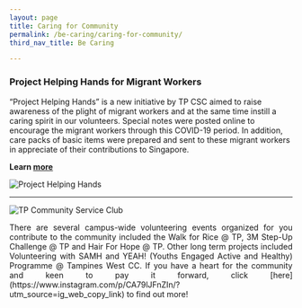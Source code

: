 ```yaml
---
layout: page
title: Caring for Community
permalink: /be-caring/caring-for-community/
third_nav_title: Be Caring

---
```

### Project Helping Hands for Migrant Workers ###
“Project Helping Hands” is a new initiative by TP CSC aimed to raise awareness of the plight of migrant workers and at the same time instill a caring spirit in our volunteers. Special notes were posted online to encourage the migrant workers through this COVID-19 period. In addition, care packs of basic items were prepared and sent to these migrant workers in appreciate of their contributions to Singapore. 

**Learn [more](https://projecthelpinghands1.wixsite.com/mysite)**

![Project Helping Hands]({{site.baseurl}}/images/BeCaring-project_helping_hands.JPG)

---
![TP Community Service Club]({{site.baseurl}}/images/BeCaring-mid_autumn_festival.jpg)
<div style="text-align: justify">
    <p>
    There are several campus-wide volunteering events organized for you contribute to the community included the Walk for Rice @ TP, 3M Step-Up Challenge @ TP and Hair For Hope @ TP. Other long term projects included Volunteering with SAMH and YEAH! (Youths Engaged Active and Healthy) Programme @ Tampines West CC.  If you have a heart for the community and keen to pay it forward, click [here](https://www.instagram.com/p/CA79lJFnZIn/?utm_source=ig_web_copy_link) to find out more!
    </p>
</div>